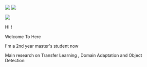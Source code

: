 

 
 ![](https://img.shields.io/badge/CSDN-156%E6%AC%A1%E6%94%B6%E8%97%8F-green)   ![](https://img.shields.io/badge/CSDN-31%E5%85%B3%E6%B3%A8-orange)
 
 ![](https://img.shields.io/badge/paper%20in%20submission-1-lightgrey) 


 HI！   
 
 Welcome To Here
 
 I'm a 2nd year master's student now
 
 Main research on  Transfer Learning , Domain Adaptation and Object Detection

